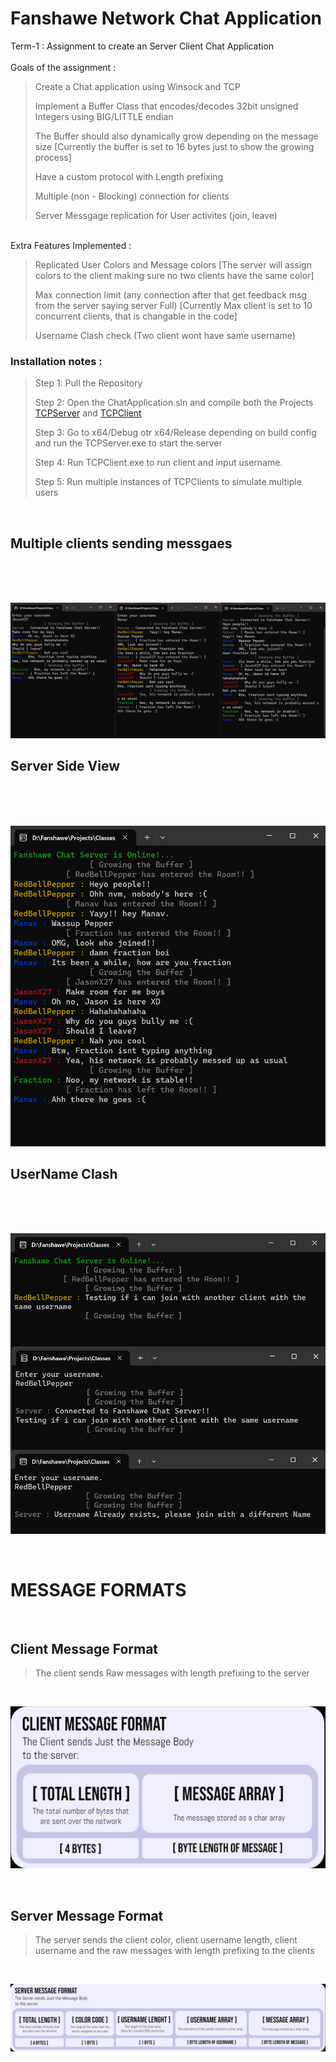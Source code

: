 # Fanshawe Network Chat Application <br>

Term-1 : Assignment to create an Server Client Chat Application  <br>
<br>
Goals of the assignment : <br>

> Create a Chat application using Winsock and TCP
> 
> Implement a Buffer Class that encodes/decodes 32bit unsigned Integers using BIG/LITTLE endian
> 
> The Buffer should also dynamically grow depending on the message size
> [Currently the buffer is set to 16 bytes just to show the growing process]
> 
> Have a custom protocol with Length prefixing
> 
> Multiple (non - Blocking) connection for clients
> 
> Server Messgage replication for User activites (join, leave)
>

<br>
Extra Features Implemented : <br>



> Replicated User Colors and Message colors
> [The server will assign colors to the client making sure no two clients have the same color]
> 
> Max connection limit (any connection after that get feedback msg from the server saying server Full)
> [Currently Max client is set to 10 concurrent clients, that is changable in the code]
> 
> Username Clash check (Two client wont have same username)
>

 ### Installation notes : <br>

> Step 1: Pull the Repository
>
> Step 2: Open the ChatApplication.sln and compile both the Projects [TCPServer](https://github.com/RedBellPepperoni/ChatApplication/blob/main/TCPServer/TCPServer.vcxproj "Server") and [TCPClient](https://github.com/RedBellPepperoni/ChatApplication/blob/main/TCPClient/TCPClient.vcxproj "Client")
>
> Step 3: Go to x64/Debug otr x64/Release depending on build config and run the TCPServer.exe to start the server
>
> Step 4: Run TCPClient.exe to run client and input username.
> 
> Step 5: Run multiple instances of TCPClients to simulate multiple users
<br>



## Multiple clients sending messgaes 
<br>
<br>
<br>

![](https://github.com/RedBellPepperoni/ChatApplication/blob/main/multiclient.png)
 <br>

## Server Side View
<br>
<br>
<br>

![](https://github.com/RedBellPepperoni/ChatApplication/blob/main/Server.png)
<br>

## UserName Clash 
<br>
<br>
<br>

![](https://github.com/RedBellPepperoni/ChatApplication/blob/main/UsernameClash.png)

<br>

# MESSAGE FORMATS
<br>

## Client Message Format

> The client sends Raw messages with length prefixing to the server

<br>


![](https://github.com/RedBellPepperoni/ChatApplication/blob/main/ClientMsg.png)

<br>

## Server Message Format

> The server sends the client color, client username length, client username and the raw messages with length prefixing to the clients

<br>

![](https://github.com/RedBellPepperoni/ChatApplication/blob/main/serverMsg.png)

